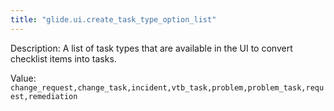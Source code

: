 ```yaml
---
title: "glide.ui.create_task_type_option_list"
---
```


Description: A list of task types that are available in the UI to convert checklist items into tasks.

Value: `change_request,change_task,incident,vtb_task,problem,problem_task,request,remediation`